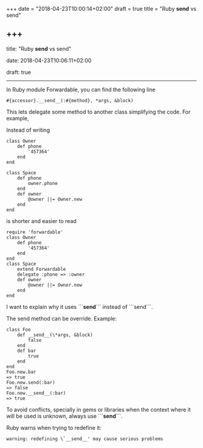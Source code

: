 +++
date = "2018-04-23T10:00:14+02:00"
draft = true
title = "Ruby __send__ vs send"

+++
---

title: "Ruby __send__ vs send"

date: 2018-04-23T10:06:11+02:00

draft: true

---

In Ruby module Forwardable, you can find the following line

	#{accessor}.__send__(:#{method}, *args, &block)

This lets delegate some method to another class simplifying the code. For example,

Instead of writing

	class Owner
	    def phone
	        '457364'
	    end
	end

    class Space
        def phone
            owner.phone
        end
        def owner
            @owner ||= Owner.new
        end
    end

is shorter and easier to read

    require 'forwardable'
    class Owner
        def phone
            '457364'
        end
    end
    class Space
        extend Forwardable
        delegate :phone => :owner
        def owner
            @owner ||= Owner.new
        end
    end

I want to explain why it uses \`\`\`__send__\`\`\` instead of \`\`\`send\`\`\`.

The send method can be override. Example:

    class Foo
        def __send__(\*args, &block)
            false
        end
        def bar
            true
        end
    end
    Foo.new.bar
    => true
    Foo.new.send(:bar)
    => false
    Foo.new.__send__(:bar)
    => true

To avoid conflicts, specially in gems or libraries when the context where it will be used is unknown, always use \`\`\`__send__\`\`\`.

Ruby warns when trying to redefine it:

	warning: redefining \`__send__' may cause serious problems